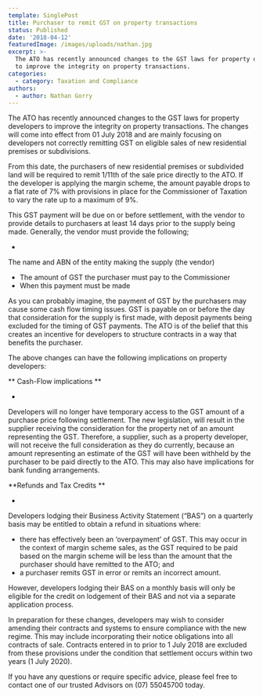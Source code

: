 ```yaml
---
template: SinglePost
title: Purchaser to remit GST on property transactions
status: Published
date: '2018-04-12'
featuredImage: /images/uploads/nathan.jpg
excerpt: >-
  The ATO has recently announced changes to the GST laws for property developers
  to improve the integrity on property transactions. 
categories:
  - category: Taxation and Compliance
authors:
  - author: Nathan Gorry
---
```

 The ATO has recently announced changes to the GST laws for property developers to improve the integrity on property transactions. The changes will come into effect from 01 July 2018 and are mainly focusing on developers not correctly remitting GST on eligible sales of new residential premises or subdivisions.

From this date, the purchasers of new residential premises or subdivided land will be required to remit 1/11th of the sale price directly to the ATO.  If the developer is applying the margin scheme, the amount payable drops to a flat rate of 7% with provisions in place for the Commissioner of Taxation to vary the rate up to a maximum of 9%.

This GST payment will be due on or before settlement, with the vendor to provide details to purchasers at least 14 days prior to the supply being made. Generally, the vendor must provide the following;

* The name and ABN of the entity making the supply (the vendor)
* The amount of GST the purchaser must pay to the Commissioner
* When this payment must be made

As you can probably imagine, the payment of GST by the purchasers may cause some cash flow timing issues. GST is payable on or before the day that consideration for the supply is first made, with deposit payments being excluded for the timing of GST payments. The ATO is of the belief that this creates an incentive for developers to structure contracts in a way that benefits the purchaser.

The above changes can have the following implications on property developers:

**Cash-Flow implications**

* Developers will no longer have temporary access to the GST amount of a purchase price following settlement. The new legislation, will result in the supplier receiving the consideration for the property net of an amount representing the GST. Therefore, a supplier, such as a property developer, will not receive the full consideration as they do currently, because an amount representing an estimate of the GST will have been withheld by the purchaser to be paid directly to the ATO. This may also have implications for bank funding arrangements.

**Refunds and Tax Credits**

* Developers lodging their Business Activity Statement (“BAS”) on a quarterly basis may be entitled to obtain a refund in situations where:
* there has effectively been an ‘overpayment’ of GST. This may occur in the context of margin scheme sales, as the GST required to be paid based on the margin scheme will be less than the amount that the purchaser should have remitted to the ATO; and
* a purchaser remits GST in error or remits an incorrect amount.

However, developers lodging their BAS on a monthly basis will only be eligible for the credit on lodgement of their BAS and not via a separate application process.

In preparation for these changes, developers may wish to consider amending their contracts and systems to ensure compliance with the new regime. This may include incorporating their notice obligations into all contracts of sale. Contracts entered in to prior to 1 July 2018 are excluded from these provisions under the condition that settlement occurs within two years (1 July 2020).

If you have any questions or require specific advice, please feel free to contact one of our trusted Advisors on (07) 55045700 today.
